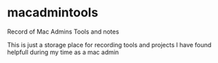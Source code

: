 # macadmintools
Record of Mac Admins Tools and notes

This is just a storage place for recording tools and projects I have found helpfull during my time as a mac admin
